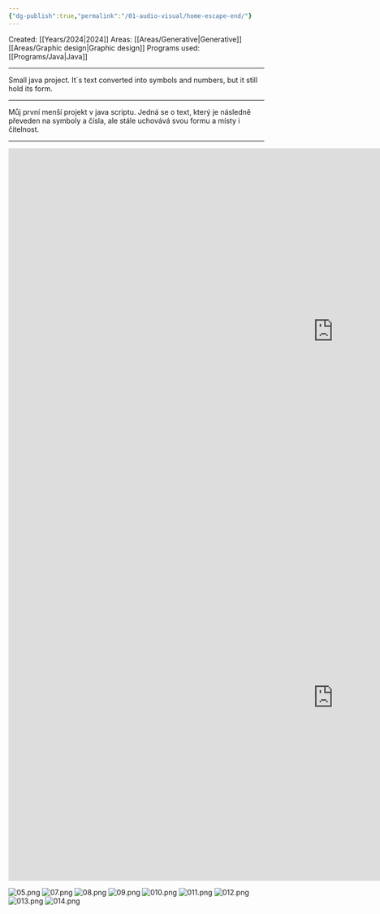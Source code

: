 ```yaml
---
{"dg-publish":true,"permalink":"/01-audio-visual/home-escape-end/"}
---
```


Created: [[Years/2024\|2024]]
Areas: [[Areas/Generative\|Generative]] [[Areas/Graphic design\|Graphic design]]
Programs used: [[Programs/Java\|Java]] 

----

Small java project.
It´s text converted into symbols and numbers, but it still hold its form.

----
Můj první menší projekt v java scriptu.
Jedná se o text, který je následně převeden na symboly a čísla, ale stále uchovává svou formu 
a místy i čitelnost.

---
<iframe width="1280" height="720" src="https://www.youtube.com/embed/weqA2P99bcg?si=EJVSe6YECzOdyF9K" title="YouTube video player" frameborder="0" allow="accelerometer; autoplay; clipboard-write; encrypted-media; gyroscope; picture-in-picture; web-share" referrerpolicy="strict-origin-when-cross-origin" allowfullscreen></iframe>
<iframe width="1280" height="720" src="https://www.youtube.com/embed/l8oZBzmvdgs?si=P6r3000AFUTsg9zv" title="YouTube video player" frameborder="0" allow="accelerometer; autoplay; clipboard-write; encrypted-media; gyroscope; picture-in-picture; web-share" referrerpolicy="strict-origin-when-cross-origin" allowfullscreen></iframe>

![05.png](/img/user/imgs/05.png)
![07.png](/img/user/imgs/07.png)
![08.png](/img/user/imgs/08.png)
![09.png](/img/user/imgs/09.png)
![010.png](/img/user/imgs/010.png)
![011.png](/img/user/imgs/011.png)
![012.png](/img/user/imgs/012.png)
![013.png](/img/user/imgs/013.png)
![014.png](/img/user/imgs/014.png)